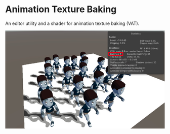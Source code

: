 ﻿# Animation Texture Baking

An editor utility and a shader for animation texture baking (VAT).

![Example](Documentation/example.jpg)